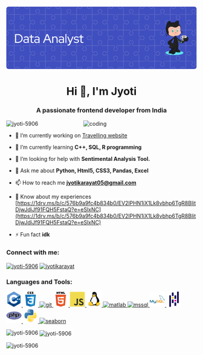 ![logo](https://github.com/jyoti-5906/Jyoti/blob/main/github-header-image.png)
<h1 align="center">Hi 👋, I'm Jyoti</h1>
<h3 align="center">A passionate frontend developer from India</h3>
<img align="right" alt="coding" width=300 boder-radius=10 src="https://media1.tenor.com/m/GfSX-u7VGM4AAAAd/coding.gif">
<p align="left"> <img src="https://komarev.com/ghpvc/?username=jyoti-5906&label=Profile%20views&color=0e75b6&style=flat" alt="jyoti-5906" /> </p>

- 🔭 I’m currently working on [Travelling website](https://1drv.ms/b/c/576b9a9fc4b834b0/EV2lPHN1iX1Lk8vbhp6TgR8BlitDjwJdiJf91FQH5FstaQ?e=eSlxNC)

- 🌱 I’m currently learning **C++, SQL, R programming**

- 🤝 I’m looking for help with **Sentimental Analysis Tool.**

- 💬 Ask me about **Python, Html5, CSS3, Pandas, Excel**

- 📫 How to reach me **jyotikarayat05@gmail.com**

- 📄 Know about my experiences [https://1drv.ms/b/c/576b9a9fc4b834b0/EV2lPHN1iX1Lk8vbhp6TgR8BlitDjwJdiJf91FQH5FstaQ?e=eSlxNC](https://1drv.ms/b/c/576b9a9fc4b834b0/EV2lPHN1iX1Lk8vbhp6TgR8BlitDjwJdiJf91FQH5FstaQ?e=eSlxNC)

- ⚡ Fun fact **idk**

<h3 align="left">Connect with me:</h3>
<p align="left">
<a href="https://codepen.io/jyoti-5906" target="blank"><img align="center" src="https://raw.githubusercontent.com/rahuldkjain/github-profile-readme-generator/master/src/images/icons/Social/codepen.svg" alt="jyoti-5906" height="30" width="40" /></a>
<a href="https://kaggle.com/jyotikarayat" target="blank"><img align="center" src="https://raw.githubusercontent.com/rahuldkjain/github-profile-readme-generator/master/src/images/icons/Social/kaggle.svg" alt="jyotikarayat" height="30" width="40" /></a>
</p>

<h3 align="left">Languages and Tools:</h3>
<p align="left"> <a href="https://www.w3schools.com/cpp/" target="_blank" rel="noreferrer"> <img src="https://raw.githubusercontent.com/devicons/devicon/master/icons/cplusplus/cplusplus-original.svg" alt="cplusplus" width="40" height="40"/> </a> <a href="https://www.w3schools.com/css/" target="_blank" rel="noreferrer"> <img src="https://raw.githubusercontent.com/devicons/devicon/master/icons/css3/css3-original-wordmark.svg" alt="css3" width="40" height="40"/> </a> <a href="https://git-scm.com/" target="_blank" rel="noreferrer"> <img src="https://www.vectorlogo.zone/logos/git-scm/git-scm-icon.svg" alt="git" width="40" height="40"/> </a> <a href="https://www.w3.org/html/" target="_blank" rel="noreferrer"> <img src="https://raw.githubusercontent.com/devicons/devicon/master/icons/html5/html5-original-wordmark.svg" alt="html5" width="40" height="40"/> </a> <a href="https://developer.mozilla.org/en-US/docs/Web/JavaScript" target="_blank" rel="noreferrer"> <img src="https://raw.githubusercontent.com/devicons/devicon/master/icons/javascript/javascript-original.svg" alt="javascript" width="40" height="40"/> </a> <a href="https://www.linux.org/" target="_blank" rel="noreferrer"> <img src="https://raw.githubusercontent.com/devicons/devicon/master/icons/linux/linux-original.svg" alt="linux" width="40" height="40"/> </a> <a href="https://www.mathworks.com/" target="_blank" rel="noreferrer"> <img src="https://upload.wikimedia.org/wikipedia/commons/2/21/Matlab_Logo.png" alt="matlab" width="40" height="40"/> </a> <a href="https://www.microsoft.com/en-us/sql-server" target="_blank" rel="noreferrer"> <img src="https://www.svgrepo.com/show/303229/microsoft-sql-server-logo.svg" alt="mssql" width="40" height="40"/> </a> <a href="https://www.mysql.com/" target="_blank" rel="noreferrer"> <img src="https://raw.githubusercontent.com/devicons/devicon/master/icons/mysql/mysql-original-wordmark.svg" alt="mysql" width="40" height="40"/> </a> <a href="https://pandas.pydata.org/" target="_blank" rel="noreferrer"> <img src="https://raw.githubusercontent.com/devicons/devicon/2ae2a900d2f041da66e950e4d48052658d850630/icons/pandas/pandas-original.svg" alt="pandas" width="40" height="40"/> </a> <a href="https://www.php.net" target="_blank" rel="noreferrer"> <img src="https://raw.githubusercontent.com/devicons/devicon/master/icons/php/php-original.svg" alt="php" width="40" height="40"/> </a> <a href="https://www.python.org" target="_blank" rel="noreferrer"> <img src="https://raw.githubusercontent.com/devicons/devicon/master/icons/python/python-original.svg" alt="python" width="40" height="40"/> </a> <a href="https://seaborn.pydata.org/" target="_blank" rel="noreferrer"> <img src="https://seaborn.pydata.org/_images/logo-mark-lightbg.svg" alt="seaborn" width="40" height="40"/> </a> </p>

<p><img align="left" src="https://github-readme-stats.vercel.app/api/top-langs?username=jyoti-5906&show_icons=true&locale=en&layout=compact" alt="jyoti-5906" /></p>

<p>&nbsp;<img align="center" src="https://github-readme-stats.vercel.app/api?username=jyoti-5906&show_icons=true&locale=en" alt="jyoti-5906" /></p>

<p><img align="center" src="https://github-readme-streak-stats.herokuapp.com/?user=jyoti-5906&" alt="jyoti-5906" /></p>
